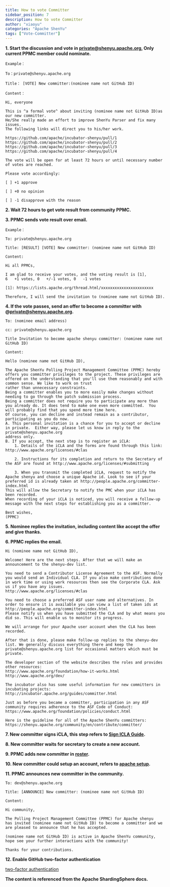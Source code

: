 ```yaml
---
title: How to vote Committer
sidebar_position: 7
description: How to vote Committer
author: "xiaoyu"
categories: "Apache ShenYu"
tags: ["Vote-Committer"]
---
```



**1. Start the discussion and vote in private@shenyu.apache.org, Only current PPMC member could nominate.** 

```
Example：

To：private@shenyu.apache.org

Title： [VOTE] New committer:(nominee name not GitHub ID)

Content：

Hi, everyone

This is ^a formal vote^ about inviting (nominee name not GitHub ID)as our new committer. 
He/She really made an effort to improve ShenYu Parser and fix many issues. 
The following links will direct you to his/her work.

https://github.com/apache/incubator-shenyu/pull/1
https://github.com/apache/incubator-shenyu/pull/2
https://github.com/apache/incubator-shenyu/pull/3
https://github.com/apache/incubator-shenyu/pull/4

The vote will be open for at least 72 hours or until necessary number of votes are reached.

Please vote accordingly:

[ ] +1 approve 

[ ] +0 no opinion
 
[ ] -1 disapprove with the reason
```

**2. Wait 72 hours to get vote result from community PPMC.**

**3. PPMC sends vote result over email.**

```
Example：

To: private@shenyu.apache.org

Title: [RESULT] [VOTE] New committer: (nominee name not GitHub ID)

Content:

Hi all PPMCs, 

I am glad to receive your votes, and the voting result is [1],
6   +1 votes, 0   +/-1 votes, 0   -1 votes

[1]: https://lists.apache.org/thread.html/xxxxxxxxxxxxxxxxxxxxxxx

Therefore, I will send the invitation to (nominee name not GitHub ID).
```

**4. If the vote passes, send an offer to become a committer with @private@shenyu.apache.org.**

```
To: (nominee email address)

cc: private@shenyu.apache.org

Title Invitation to become apache shenyu committer: (nominee name not GitHub ID)

Content:

Hello (nominee name not GitHub ID),

The Apache ShenYu Polling Project Management Committee (PPMC) hereby offers you committer privileges to the project. These privileges are offered on the understanding that you'll use them reasonably and with common sense. We like to work on trust
rather than unnecessary constraints.
Being a committer enables you to more easily make changes without needing to go through the patch submission process.
Being a committer does not require you to participate any more than you already do. It does tend to make one even more committed.  You will probably find that you spend more time here.
Of course, you can decline and instead remain as a contributor, participating as you do now.
A. This personal invitation is a chance for you to accept or decline in private.  Either way, please let us know in reply to the private@shenyu.apache.org 
address only.
B. If you accept, the next step is to register an iCLA:
    1. Details of the iCLA and the forms are found through this link: http://www.apache.org/licenses/#clas

    2. Instructions for its completion and return to the Secretary of the ASF are found at http://www.apache.org/licenses/#submitting

    3. When you transmit the completed iCLA, request to notify the Apache shenyu and choose a unique Apache id. Look to see if your preferred id is already taken at http://people.apache.org/committer-index.html        
This will allow the Secretary to notify the PMC when your iCLA has been recorded.
When recording of your iCLA is noticed, you will receive a follow-up message with the next steps for establishing you as a committer.

Best wishes,
(PPMC)

```

**5. Nominee replies the invitation, including content like accept the offer and give thanks.**

**6. PPMC replies the email.**

```
Hi (nominee name not GitHub ID),

Welcome! Here are the next steps. After that we will make an announcement to the shenyu-dev list.

You need to send a Contributor License Agreement to the ASF. Normally you would send an Individual CLA. If you also make contributions done in work time or using work resources then see the Corporate CLA. Ask us if you have any issues. 
http://www.apache.org/licenses/#clas

You need to choose a preferred ASF user name and alternatives. In order to ensure it is available you can view a list of taken ids at
http://people.apache.org/committer-index.html
Please notify us when you have submitted the CLA and by what means you did so. This will enable us to monitor its progress.

We will arrange for your Apache user account when the CLA has been recorded.

After that is done, please make follow-up replies to the shenyu-dev list. We generally discuss everything there and keep the private@shenyu.apache.org list for occasional matters which must be private.

The developer section of the website describes the roles and provides other resources:
http://www.apache.org/foundation/how-it-works.html
http://www.apache.org/dev/

The incubator also has some useful information for new committers in incubating projects:
http://incubator.apache.org/guides/committer.html

Just as before you became a committer, participation in any ASF community requires adherence to the ASF Code of Conduct:
https://www.apache.org/foundation/policies/conduct.html

Here is the guideline for all of the Apache ShenYu committers:
https://shenyu.apache.org/community/en/contribute/committer/
```

**7. New committer signs iCLA, this step refers to [Sign ICLA Guide](https://shenyu.apache.org/community/icla/).**

**8. New committer waits for secretary to create a new account.**

**9. PPMC adds new committer in [roster](https://whimsy.apache.org/roster/ppmc/shenyu).**

**10. New committer could setup an account, refers to [apache setup](https://gitbox.apache.org/setup/).**

**11. PPMC announces new committer in the community.**

```
To: dev@shenyu.apache.org

Title: [ANNOUNCE] New committer: (nominee name not GitHub ID)

Content:

Hi community,

The Polling Project Management Committee (PPMC) for Apache shenyu
has invited (nominee name not GitHub ID) to become a committer and we are pleased to announce that he has accepted.

(nominee name not GitHub ID) is active in Apache ShenYu community, hope see your further interactions with the community! 

Thanks for your contributions.
```

**12. Enable GitHub two-factor authentication**

[two-factor authentication](https://docs.github.com/en/organizations/keeping-your-organization-secure/managing-two-factor-authentication-for-your-organization/requiring-two-factor-authentication-in-your-organization)

**The content is referenced from the Apache ShardingSphere docs.**
